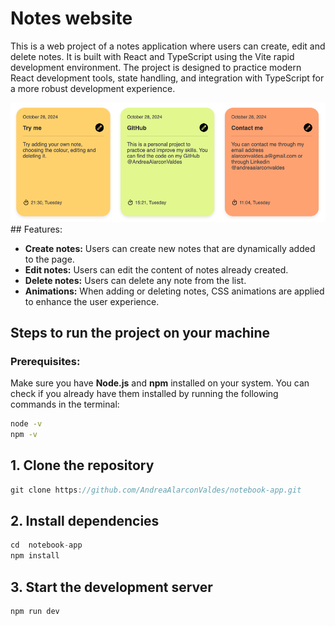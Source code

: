 # Notes website

This is a web project of a notes application where users can create, edit and delete notes. It is built with React and TypeScript using the Vite rapid development environment. The project is designed to practice modern React development tools, state handling, and integration with TypeScript for a more robust development experience.

<img src="/public/readme-img.png" alt="Image"/>
## Features:

- **Create notes:** Users can create new notes that are dynamically added to the page.
- **Edit notes:** Users can edit the content of notes already created.
- **Delete notes:** Users can delete any note from the list.
- **Animations:** When adding or deleting notes, CSS animations are applied to enhance the user experience.

## Steps to run the project on your machine

### Prerequisites:

Make sure you have **Node.js** and **npm** installed on your system. You can check if you already have them installed by running the following commands in the terminal:


```bash
node -v
npm -v
```
## 1. Clone the repository

```js
git clone https://github.com/AndreaAlarconValdes/notebook-app.git
```

## 2. Install dependencies

```js
cd  notebook-app 
npm install
```

## 3. Start the development server

```js
npm run dev
```